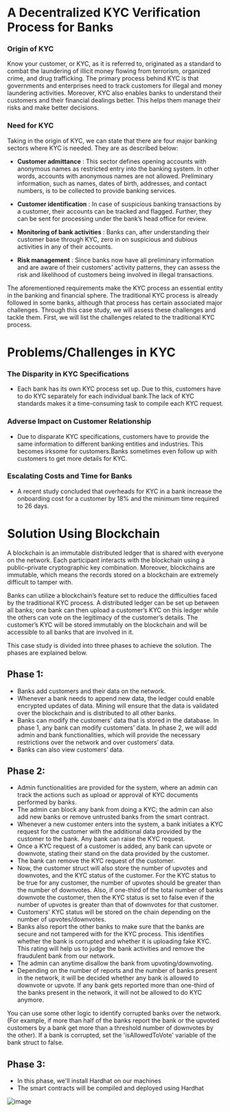 # A Decentralized KYC Verification Process for Banks

### Origin of KYC
Know your customer, or KYC, as it is referred to, originated as a standard to combat the laundering of illicit money flowing from terrorism, organized crime, and drug trafficking. The primary process behind KYC is that governments and enterprises need to track customers for illegal and money laundering activities. Moreover, KYC also enables banks to understand their customers and their financial dealings better. This helps them manage their risks and make better decisions.

### Need for KYC
Taking in the origin of KYC, we can state that there are four major banking sectors where KYC is needed. They are as described below:

- **Customer admittance** : This sector defines opening accounts with anonymous names as restricted entry into the banking system. In other words, accounts with anonymous names are not allowed. Preliminary information, such as names, dates of birth, addresses, and contact numbers, is to be collected to provide banking services.

- **Customer identification** : In case of suspicious banking transactions by a customer, their accounts can be tracked and flagged. Further, they can be sent for processing under the bank’s head office for review.

- **Monitoring of bank activities** : Banks can, after understanding their customer base through KYC, zero in on suspicious and dubious activities in any of their accounts.

- **Risk management** : Since banks now have all preliminary information and are aware of their customers’ activity patterns, they can assess the risk and likelihood of customers being involved in illegal transactions.

The aforementioned requirements make the KYC process an essential entity in the banking and financial sphere. The traditional KYC process is already followed in some banks, although that process has certain associated major challenges. Through this case study, we will assess these challenges and tackle them. First, we will list the challenges related to the traditional KYC process.

# Problems/Challenges in KYC

### The Disparity in KYC Specifications
- Each bank has its own KYC process set up. Due to this, customers have to do KYC separately for each individual bank.The lack of KYC standards makes it a time-consuming task to compile each KYC request.

### Adverse Impact on Customer Relationship
- Due to disparate KYC specifications, customers have to provide the same information to different banking entities and industries. This becomes irksome for customers.Banks sometimes even follow up with customers to get more details for KYC.

### Escalating Costs and Time for Banks
- A recent study concluded that overheads for KYC in a bank increase the onboarding cost for a customer by 18% and the minimum time required to 26 days.

# Solution Using Blockchain

A blockchain is an immutable distributed ledger that is shared with everyone on the network. Each participant interacts with the blockchain using a public–private cryptographic key combination. Moreover, blockchains are immutable, which means the records stored on a blockchain are extremely difficult to tamper with.

Banks can utilize a blockchain’s feature set to reduce the difficulties faced by the traditional KYC process. A distributed ledger can be set up between all banks; one bank can then upload a customer’s KYC on this ledger while the others can vote on the legitimacy of the customer’s details. The customer’s KYC will be stored immutably on the blockchain and will be accessible to all banks that are involved in it.

This case study is divided into three phases to achieve the solution. The phases are explained below.

## Phase 1:
- Banks add customers and their data on the network.
- Whenever a bank needs to append new data, the ledger could enable encrypted updates of data. Mining will ensure that the data is validated over the blockchain and is distributed to all other banks.
- Banks can modify the customers’ data that is stored in the database. In phase 1, any bank can modify customers’ data. In phase 2, we will add admin and bank functionalities, which will provide the necessary restrictions over the network and over customers’ data.
- Banks can also view customers’ data.

## Phase 2:
- Admin functionalities are provided for the system, where an admin can track the actions such as upload or approval of KYC documents performed by banks.
- The admin can block any bank from doing a KYC; the admin can also add new banks or remove untrusted banks from the smart contract.
- Whenever a new customer enters into the system, a bank initiates a KYC request for the customer with the additional data provided by the customer to the bank. Any bank can raise the KYC request.
- Once a KYC request of a customer is added, any bank can upvote or downvote, stating their stand on the data provided by the customer.
- The bank can remove the KYC request of the customer.
- Now, the customer struct will also store the number of upvotes and downvotes, and the KYC status of the customer. For the KYC status to be true for any customer, the number of upvotes should be greater than the number of downvotes. Also, if one-third of the total number of banks downvote the customer, then the KYC status is set to false even if the number of upvotes is greater than that of downvotes for that customer.
- Customers' KYC status will be stored on the chain depending on the number of upvotes/downvotes.
- Banks also report the other banks to make sure that the banks are secure and not tampered with for the KYC process. This identifies whether the bank is corrupted and whether it is uploading fake KYC. This rating will help us to judge the bank activities and remove the fraudulent bank from our network. 
- The admin can anytime disallow the bank from upvoting/downvoting.
- Depending on the number of reports and the number of banks present in the network, it will be decided whether any bank is allowed to downvote or upvote. If any bank gets reported more than one-third of the banks present in the network, it will not be allowed to do KYC anymore. 

You can use some other logic to identify corrupted banks over the network. (For example, if more than half of the banks report the bank or the upvoted customers by a bank get more than a threshold number of downvotes by the other). If a bank is corrupted, set the 'isAllowedToVote' variable of the bank struct to false.

## Phase 3:
- In this phase, we'll install Hardhat on our machines
- The smart contracts will be compiled and deployed using Hardhat

![image](https://user-images.githubusercontent.com/99068989/202844887-79540d23-b37c-4a65-a2ef-e299de4d57e4.png)

